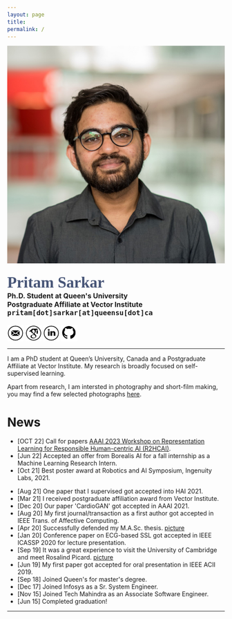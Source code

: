 ```yaml
---
layout: page
title: 
permalink: /
---
```


<div class="row">
	<!-- <center> -->
    <div class="col-sm-3 col-xs-12">
        <img src="./assets/my_images/pp_square.jpg" >
    </div>
    <div class="col-sm-9 col-xs-12" style="margin-bottom: 0;">
        <h4>
            <!-- <strong> -->
            <span style="color: rgb(71, 85, 119); font-family: 'Caveat'; font-size: 36px;">
                Pritam Sarkar
            </span><br>
            <span style="font-size: 16px;">
                Ph.D. Student at Queen&apos;s University<br>
                Postgraduate Affiliate at Vector Institute
            </span><br>
            <span style='font-family: "Lucida Console", Monaco, monospace; font-size: 16px;'>
                pritam[dot]sarkar[at]queensu[dot]ca
            </span>
            <!-- </strong> -->
        </h4>
        <!-- <a href="mailto:pritam.sarkar@queensu.ca" target="_blank">email</a> - 
        <a href="https://scholar.google.ca/citations?hl=en&user=o6m0mbsAAAAJ" target="_blank">google scholar</a> - 
        <a href="https://www.linkedin.com/in/sarkarpritam/" target="_blank">linkedin</a> - 
        <a href="" target="_blank">resume</a> -->
        <a href="mailto:pritam.sarkar@queensu.ca" target="_blank"><img src="./assets/logos/email.png" width="7.5%" height="7.5%"></a> 
        <a href="https://scholar.google.ca/citations?hl=en&user=o6m0mbsAAAAJ" target="_blank"><img src="./assets/logos/google_scholar.png" width="7.5%" height="7.5%"></a> 
        <a href="https://www.linkedin.com/in/sarkarpritam/" target="_blank"><img src="./assets/logos/linkedin.png" width="7.5%" height="7.5%"></a> 
        <a href="https://github.com/pritamqu/" target="_blank"><img src="./assets/logos/github.png" width="7.5%" height="7.5%"></a> 
    </div>
    <!-- </center> -->
</div>

<hr>

<a name="/news"></a>

I am a PhD student at Queen’s University, Canada and a Postgraduate Affiliate at Vector Institute. My research is broadly focused on self-supervised learning. 
<!-- Currently, I am looking for internship opportunity, if you have any opening, please feel free to reach out to me. -->
Apart from research, I am intersted in photography and short-film making, you may find a few selected photographs [here](https://www.flickr.com/photos/pritams-photography/albums/72177720295443321).

# News

- [OCT 22] Call for papers [AAAI 2023 Workshop on Representation Learning for Responsible Human-centric AI (R2HCAI)](https://r2hcai.github.io/AAAI-23/).
- [Jun 22] Accepted an offer from Borealis AI for a fall internship as a Machine Learning Research Intern.
- [Oct 21] Best poster award at Robotics and AI Symposium, Ingenuity Labs, 2021.
<!-- - [Aug 21] Call for papers [AAAI 2022 Workshop on Human-Centric Self-supervised Learning (HC-SSL)](https://hcssl.github.io/AAAI-22/). -->
- [Aug 21] One paper that I supervised got accepted into HAI 2021.
- [Mar 21] I received postgraduate affiliation award from Vector Institute.
- [Dec 20] Our paper 'CardioGAN' got accepted in AAAI 2021.
- [Aug 20] My first journal/transaction as a first author got accepted in IEEE Trans. of Affective Computing.
- [Apr 20] Successfully defended my M.A.Sc. thesis. [picture](https://www.linkedin.com/posts/sarkarpritam_phd-thesisabrdefense-activity-6656981020174356480-K8K5/)
- [Jan 20] Conference paper on ECG-based SSL got accepted in IEEE ICASSP 2020 for lecture presentation.
- [Sep 19] It was a great experience to visit the University of Cambridge and meet Rosalind Picard. [picture](https://www.linkedin.com/posts/sarkarpritam_universityofcambridge-activity-6592510130728906752-bEfP/)
- [Jun 19] My first paper got accepted for oral presentation in IEEE ACII 2019.
- [Sep 18] Joined Queen's for master's degree.
- [Dec 17] Joined Infosys as a Sr. System Engineer.
- [Nov 15] Joined Tech Mahindra as an Associate Software Engineer.
- [Jun 15] Completed graduation!

<hr>

